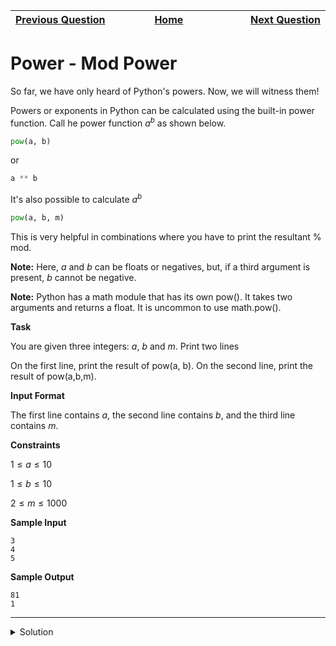 | <img width=1000>[Previous Question](https://github.com/Kevin-Lago/python-hackerrank-solutions/tree/main/src/python/math/mod_divmod)</img> | <img width=1000>[Home](https://github.com/Kevin-Lago/python-hackerrank-solutions)</img> | <img width=1000>[Next Question](https://github.com/Kevin-Lago/python-hackerrank-solutions/tree/main/src/python/math/integers_come_in_all_sizes)</img> |
|:---|:---:|---:|

# Power - Mod Power

So far, we have only heard of Python's powers. Now, we will witness them!

Powers or exponents in Python can be calculated using the built-in power function. Call he power function $a^b$ as shown below.

```python
pow(a, b)
```

or

```python
a ** b
```

It's also possible to calculate $a^b % m$

```python
pow(a, b, m)
```

This is very helpful in combinations where you have to print the resultant % mod.

__Note:__ Here, $a$ and $b$ can be floats or negatives, but, if a third argument is present, $b$ cannot be negative.

__Note:__ Python has a math module that has its own pow(). It takes two arguments and returns a float. It is uncommon to use math.pow().

__Task__

You are given three integers: $a$, $b$ and $m$. Print two lines

On the first line, print the result of pow(a, b). On the second line, print the result of pow(a,b,m).

__Input Format__

The first line contains $a$, the second line contains $b$, and the third line contains $m$.

__Constraints__

$1 \le a \le 10$

$1 \le b \le 10$

$2 \le m \le 1000$

__Sample Input__

```
3
4
5
```

__Sample Output__

```
81
1
```

---

<details><summary>Solution</summary>
    
```python
if __name__ == '__main__':
    a, b, m = int(input()), int(input()), int(input())

    print(a ** b)
    print(a ** b % m)
```
</details>
